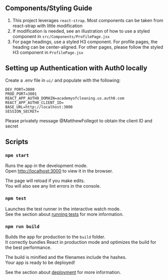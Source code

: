## Components/Styling Guide
1. This project leverages `react-strap`. Most components can be taken from react-strap with little modification
1. If modification is needed, see an illustration of how to use a styled component in `src/Components/ProfilePage.jsx`
1. For page headings, use a styled H3 component. For profile pages, the heading can be center-aligned. For other pages, please follow the styled H3 component in `ProfilePage.jsx`

## Setting up Authentication with Auth0 locally
Create a .env file in `ui/` and populate with the following:

```
DEV_PORT=3000
PROD_PORT=3001
REACT_APP_AUTH0_DOMAIN=academyofcleaning.us.auth0.com
REACT_APP_AUTH0_CLIENT_ID=
BASE_URL=http://localhost:3000
SESSION_SECRET=
```

Please privately message @MatthewFollegot to obtain the client ID and secret

## Scripts

### `npm start`

Runs the app in the development mode.<br />
Open [http://localhost:3000](http://localhost:3000) to view it in the browser.

The page will reload if you make edits.<br />
You will also see any lint errors in the console.

### `npm test`

Launches the test runner in the interactive watch mode.<br />
See the section about [running tests](https://facebook.github.io/create-react-app/docs/running-tests) for more information.

### `npm run build`

Builds the app for production to the `build` folder.<br />
It correctly bundles React in production mode and optimizes the build for the best performance.

The build is minified and the filenames include the hashes.<br />
Your app is ready to be deployed!

See the section about [deployment](https://facebook.github.io/create-react-app/docs/deployment) for more information.
